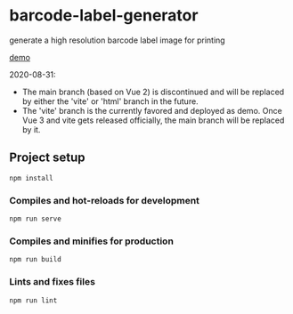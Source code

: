# barcode-label-generator

generate a high resolution barcode label image for printing

[demo](https://barcode-label-generator.netlify.app)

2020-08-31:
- The main branch (based on Vue 2) is discontinued and will be replaced by either the 'vite' or 'html' branch in the future.
- The 'vite' branch is the currently favored and deployed as demo.  Once Vue 3 and vite gets released officially, the main branch will be replaced by it.

## Project setup
```
npm install
```

### Compiles and hot-reloads for development
```
npm run serve
```

### Compiles and minifies for production
```
npm run build
```

### Lints and fixes files
```
npm run lint
```
